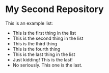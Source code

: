 # My Second Repository

This is an example list:
* This is the first thing in the list
* This is the second thing in the list
* This is the third thing
* This is the fourth thing
* This is the last thing in the list
* Just kidding! This is the last!
* No seriously. This one is the last.